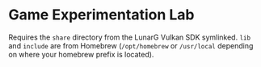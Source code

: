 # Game Experimentation Lab

Requires the `share` directory from the LunarG Vulkan SDK symlinked. `lib` and
`include` are from Homebrew (`/opt/homebrew` or `/usr/local` depending on where
your homebrew prefix is located).
